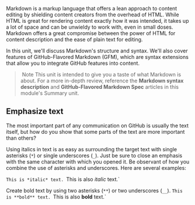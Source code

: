 Markdown is a markup language that offers a lean approach to content editing by shielding content creators from the overhead of HTML. While HTML is great for rendering content exactly how it was intended, it takes up a lot of space and can be unwieldy to work with, even in small doses. Markdown offers a great compromise between the power of HTML for content description and the ease of plain text for editing.

In this unit, we'll discuss Markdown's structure and syntax. We'll also cover features of GitHub-Flavored Markdown (GFM), which are syntax extensions that allow you to integrate GitHub features into content.

>  Note
This unit is intended to give you a taste of what Markdown is about. For a more in-depth review, reference the **Markdown syntax description** and **GitHub-Flavored Markdown Spec** articles in this module's Summary unit.

## Emphasize text

The most important part of any communication on GitHub is usually the text itself, but how do you show that some parts of the text are more important than others?

Using italics in text is as easy as surrounding the target text with single asterisks (`*`) or single underscores (`_`). Just be sure to close an emphasis with the same character with which you opened it. Be observant of how you combine the use of asterisks and underscores. Here are several examples:

`This is *italic* text.
`This is also _italic_ text.`

Create bold text by using two asterisks (`**`) or two underscores (`__`).
`This is **bold** text.
`This is also __bold__ text.`
